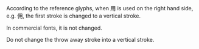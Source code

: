 According to the reference glyphs, when 用 is used on the right hand side, e.g. 佣, the first stroke is changed to a vertical stroke.

In commercial fonts, it is not changed.

Do not change the throw away stroke into a vertical stroke.
